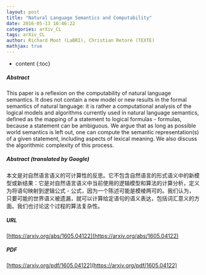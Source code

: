 ```yaml
---
layout: post
title: "Natural Language Semantics and Computability"
date: 2016-05-13 10:46:22
categories: arXiv_CL
tags: arXiv_CL
author: Richard Moot (LaBRI), Christian Retoré (TEXTE)
mathjax: true
---
```


* content
{:toc}

##### Abstract
This paper is a reflexion on the computability of natural language semantics. It does not contain a new model or new results in the formal semantics of natural language: it is rather a computational analysis of the logical models and algorithms currently used in natural language semantics, defined as the mapping of a statement to logical formulas - formulas, because a statement can be ambiguous. We argue that as long as possible world semantics is left out, one can compute the semantic representation(s) of a given statement, including aspects of lexical meaning. We also discuss the algorithmic complexity of this process.

##### Abstract (translated by Google)
本文是对自然语言语义的可计算性的反思。它不包含自然语言的形式语义中的新模型或新结果：它是对自然语言语义中当前使用的逻辑模型和算法的计算分析，定义为将语句映射到逻辑公式 - 公式，因为一个陈述可能是模棱两可的。我们认为，只要可能的世界语义被遗漏，就可以计算给定语句的语义表达，包括词汇意义的方面。我们也讨论这个过程的算法复杂性。

##### URL
[https://arxiv.org/abs/1605.04122](https://arxiv.org/abs/1605.04122)

##### PDF
[https://arxiv.org/pdf/1605.04122](https://arxiv.org/pdf/1605.04122)

